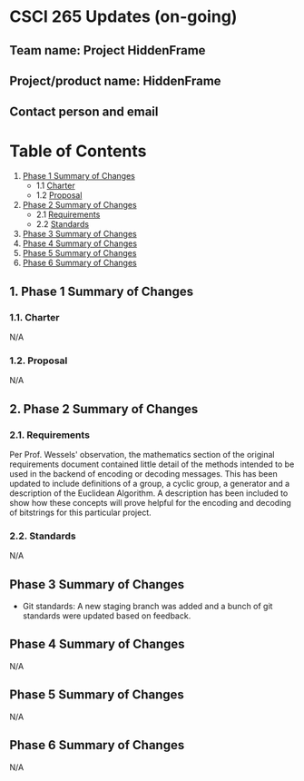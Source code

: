 # CSCI 265 Updates (on-going)

## Team name: Project HiddenFrame

## Project/product name: HiddenFrame

## Contact person and email


 # Table of Contents
 1. [Phase 1 Summary of Changes](#1-phase-1-summary-of-changes)
    - 1.1 [Charter](#11-charter) 
    - 1.2 [Proposal](#12-proposal) 
 2. [Phase 2 Summary of Changes](#2-phase-2-summary-of-changes)
     - 2.1 [Requirements](#21-requirements)
     - 2.2 [Standards](#22-standards)  
 3. [Phase 3 Summary of Changes](#3-phase-3-summary-of-changes)
 4. [Phase 4 Summary of Changes](#4-phase-4-summary-of-changes)
 5. [Phase 5 Summary of Changes](#5-phase-5-summary-of-changes)
 6. [Phase 6 Summary of Changes](#6-phase-6-summary-of-changes)

 ## 1. Phase 1 Summary of Changes

 ### 1.1. Charter
 N/A

 ### 1.2. Proposal
 N/A

 ## 2. Phase 2 Summary of Changes
 
 ### 2.1. Requirements

 Per Prof. Wessels' observation, the mathematics section of the original requirements document contained little detail of the methods intended to be used in the backend of encoding or decoding messages.  This has been updated to include definitions of a group, a cyclic group, a generator and a description of the Euclidean Algorithm. A description has been included to show how these concepts will prove helpful for the encoding and decoding of bitstrings for this particular project.

 ### 2.2. Standards
 N/A

 ## Phase 3 Summary of Changes

- Git standards: A new staging branch was added and a bunch of git standards were updated based on feedback.

 ## Phase 4 Summary of Changes
 N/A

 ## Phase 5 Summary of Changes
 N/A
 
 ## Phase 6 Summary of Changes
 N/A
